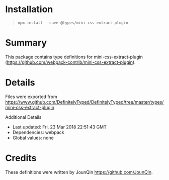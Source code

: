 # Installation
> `npm install --save @types/mini-css-extract-plugin`

# Summary
This package contains type definitions for mini-css-extract-plugin (https://github.com/webpack-contrib/mini-css-extract-plugin).

# Details
Files were exported from https://www.github.com/DefinitelyTyped/DefinitelyTyped/tree/master/types/mini-css-extract-plugin

Additional Details
 * Last updated: Fri, 23 Mar 2018 22:51:43 GMT
 * Dependencies: webpack
 * Global values: none

# Credits
These definitions were written by JounQin <https://github.com/JounQin>.
